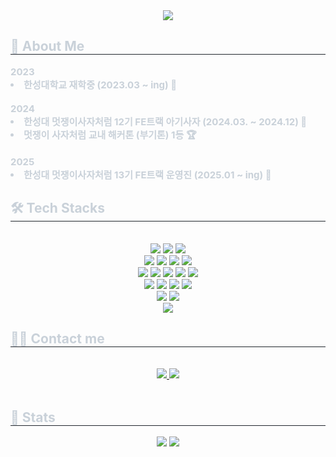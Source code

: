 <div align= "center">
    <img src="https://github.com/user-attachments/assets/8b01ba63-c2c5-4e0e-8d26-d6048ee018bf" />
    </div>
    <div style="text-align: left;"> 
    <h2 style="border-bottom: 1px solid #21262d; color: #c9d1d9;"> 👀 About Me </h2>  
    <div style="font-weight: 700; font-size: 15px; text-align: left; color: #c9d1d9;"> 2023</li><li> 한성대학교 재학중 (2023.03 ~ ing) 🏫</li></li><br>2024</li><li> 한성대 멋쟁이사자처럼 12기 FE트랙 아기사자 (2024.03. ~ 2024.12) 🦁</li><li> 멋쟁이 사자처럼 교내 해커톤 (부기톤) 1등 🏆</li></li><br>2025</li><li> 한성대 멋쟁이사자처럼 13기 FE트랙 운영진 (2025.01 ~ ing) 🦁 </div> 
    </div>
    <div style="text-align: left;">
    <h2 style="border-bottom: 1px solid #21262d; color: #c9d1d9;"> 🛠️ Tech Stacks </h2> <br> 
    <div  align= "center">
        <img src="https://img.shields.io/badge/HTML5-E34F26?style=for-the-badge&logo=HTML5&logoColor=white">
        <img src="https://img.shields.io/badge/Javascript-F7DF1E?style=for-the-badge&logo=Javascript&logoColor=white">
        <img src="https://img.shields.io/badge/React-61DAFB?style=for-the-badge&logo=React&logoColor=white">
        <br>
          <img src="https://img.shields.io/badge/C-A8B9CC?style=for-the-badge&logo=C&logoColor=white">
          <img src="https://img.shields.io/badge/C++-00599C?style=for-the-badge&logo=C%2B%2B&logoColor=white">
        <img src="https://img.shields.io/badge/Python-3776AB?style=for-the-badge&logo=Python&logoColor=white">
        <img src="https://img.shields.io/badge/Java-007396?style=for-the-badge&logo=Java&logoColor=white">
          <br>
         <img src="https://img.shields.io/badge/CSS3-1572B6?style=for-the-badge&logo=CSS3&logoColor=white">   
        <img src="https://img.shields.io/badge/Bootstrap-7952B3?style=for-the-badge&logo=Bootstrap&logoColor=white">
        <img src="https://img.shields.io/badge/Sass-CC6699?style=for-the-badge&logo=Sass&logoColor=white">
          <img src="https://img.shields.io/badge/Tailwind CSS-06B6D4?style=for-the-badge&logo=Tailwind CSS&logoColor=white">
          <img src="https://img.shields.io/badge/StyledComponents-DB7093?style=for-the-badge&logo=StyledComponents&logoColor=white">
        <br>
          <img src="https://img.shields.io/badge/Figma-F24E1E?style=for-the-badge&logo=Figma&logoColor=white">
        <img src="https://img.shields.io/badge/Notion-000000?style=for-the-badge&logo=Notion&logoColor=white">
         <img src="https://img.shields.io/badge/Discord-5865F2?style=for-the-badge&logo=Discord&logoColor=white">
          <img src="https://img.shields.io/badge/Github-181717?style=for-the-badge&logo=Github&logoColor=white">
          <br/>
          <img src="https://img.shields.io/badge/Prettier-F7B93E?style=for-the-badge&logo=Prettier&logoColor=white">
         <img src="https://img.shields.io/badge/Eslint-4B32C3?style=for-the-badge&logo=Eslint&logoColor=white">
          <br/>
       <img src="https://img.shields.io/badge/MySQL-4479A1?style=for-the-badge&logo=MySQL&logoColor=white">
          </div>
    </div>
    <div style="text-align: left;">
    <h2 style="border-bottom: 1px solid #21262d; color: #c9d1d9;"> 🧑‍💻 Contact me </h2> <br> 
    <div align= "center"> <a href=https://velog.io/@nyun-nye> <img src="https://img.shields.io/badge/Velog-20C997?style=for-the-badge&logo=Velog&logoColor=white&link=https://velog.io/@nyun-nye"> </a>
         <a href=mailto:2371058@hansung.ac.kr> <img src="https://img.shields.io/badge/Gmail-EA4335?style=for-the-badge&logo=Gmail&logoColor=white&link=mailto:2371058@hansung.ac.kr"> </a>
          </div>  <br> 
    <div align= "center">  </div> 
    </div>
    <div style="text-align: left;"> 
    <h2 style="border-bottom: 1px solid #21262d; color: #c9d1d9;"> 🏅 Stats </h2> <div align= "center"> <img src="https://github-readme-stats.vercel.app/api?username=nyun-nye&bg_color=60,fafafa,fdd3d3&title_color=e70453&text_color=e70453"
         /> <img src="https://github-readme-stats.vercel.app/api/top-langs/?username=nyun-nye&layout=compact&bg_color=60,fafafa,fdd3d3&title_color=e70453&text_color=e70453"
           /> </div> 
    </div>
    
